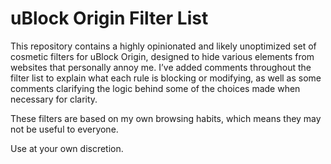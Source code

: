 # uBlock Origin Filter List

This repository contains a highly opinionated and likely unoptimized set of cosmetic filters for uBlock Origin, designed to hide various elements from websites that personally annoy me. I’ve added comments throughout the filter list to explain what each rule is blocking or modifying, as well as some comments clarifying the logic behind some of the choices made when necessary for clarity.

These filters are based on my own browsing habits, which means they may not be useful to everyone.

Use at your own discretion.
